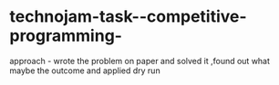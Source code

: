 # technojam-task--competitive-programming-
approach - wrote the problem on paper and solved it ,found out what maybe the outcome and applied dry run
